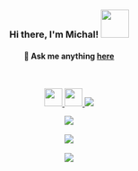 <!-- Align in center using HTML tags (markdown support)-->

<h3 align="center"> Hi there, I'm Michal! <img src="https://media.giphy.com/media/kH1DBkPNyZPOk0BxrM/giphy.gif" width="50"></h3>

<!-- BADGES AND SHIELDS-->
<!-- Credits: https://github.com/anuraghazra/github-readme-stats -->

<!--
<p align="center">
  <a href=[TWITTER]> 
    <img src="https://img.shields.io/twitter/follow/michalspano?style=social">
  </a>
  <a href="https://github.com/michalspano">
    <img src="https://img.shields.io/github/followers/michalspano?label=follow&style=social">
  </a>
</p>
-->

<!-- CONTACT ME SECTION -->
<h4 align="center"> 💬 Ask me anything <a href="https://github.com/michalspano/michalspano/issues">here</a></h4><br>

<!-- NEW Social badges-->
<p align="center">
  <a href="https://github.com/michalspano">
    <img src="https://cdn.iconscout.com/icon/free/png-256/github-108-438008.png" width="32px" height="32px">
  </a>

  <a href="https://twitter.com/michalspano">
    <img src="https://cdn3.iconfinder.com/data/icons/2018-social-media-logotypes/1000/2018_social_media_popular_app_logo_twitter-256.png" 
    width="32px" height="32px">
  </a>
  
  <!-- KO-FI Support src -->
  <a href="https://ko-fi.com/B0B66ISWX">
    <img src="https://ko-fi.com/img/githubbutton_sm.svg">
  </a>
</p>


<!-- <h3 align="center"> My Stats <img src="https://media.giphy.com/media/gJnjM552Kz2uUQvJEf/giphy.gif" width="50"></h3><br> -->

<!-- STATS SHIELDS -->
<p align="center">
  <a href="https://github.com/anuraghazra/github-readme-stats">
    <img src="https://github-readme-stats.vercel.app/api?username=michalspano&show_icons=true&theme=tokyonight&include_all_commits=true">
  </a>
  <br><br>
  <a href="https://github.com/anuraghazra/github-readme-stats">
    <img src="https://github-readme-stats.vercel.app/api/top-langs/?username=michalspano&layout=compact&langs_count=10&card_width=450&hide_title=true&hide=swift,jupyter%20notebook&theme=tokyonight">
  </a>
  <br><br>
  <a href="https://github.com/anuraghazra/github-readme-stats">
    <img src="https://github-readme-stats.vercel.app/api/wakatime?username=michalspano&hide_title=true&layout=compact&theme=tokyonight">
  </a>
</p>

<!-- DEPRECATED -->
<!-- <h3 align="center"> My projects <img src="https://media.giphy.com/media/iIGT8Y1rOYhBpdHh1C/giphy.gif" width="50"></h3> -->

<!-- Projects section -->
<!-- <h3 align="center">1. <a href="https://michalspano.myportfolio.com">Personal CC Portfolio</a></h3>
<h3 align="center">2. <a href="https://github.com/Youth-Dev-Foundation">Organization for Developers</a></h3>
<h3 align="center">3. <a href="https://michalspano.github.io/The-Swedish-Bot"> The Swedish Twitter Bot </a></h3>
 -->
 
<!-- VISITORS COUNT SECTION (deprecated) -->
<!-- <br><h3 align="center"> Visitors count </h3>
<p align="center">
  <img src="https://profile-counter.glitch.me/michalspano/count.svg">
</p>                                                     -->
